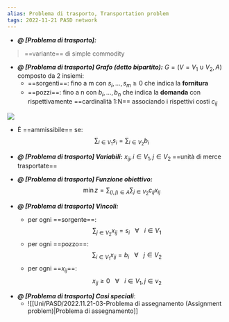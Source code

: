 ```yaml
---
alias: Problema di trasporto, Transportation problem
tags: 2022-11-21 PASD network
---
```


- ***@ [Problema di trasporto]:***
> ==variante== di simple commodity

<!--ID: 1670236970734-->


- ***@ [Problema di trasporto] Grafo (detto bipartito):***
	$G=(V=V_1\cup V_2,A)$ composto da 2 insiemi:
	- ==sorgenti==: fino a m con $s_i,...,s_m\geq 0$ che indica la **fornitura**
	- ==pozzi==: fino a n con $b_i,...,b_n$ che indica la **domanda**
con rispettivamente ==cardinalità 1:N== associando i rispettivi costi $c_{ij}$

![](Uni/PASD/img/probtrasp.jpeg)

- È ==ammissibile== se: $$\sum_{i\in V_1} s_i = \sum_{i\in V_2} b_i$$

<!--ID: 1670239162638-->



- ***@ [Problema di trasporto] Variabili:***
	 $x_{ij}, i\in V_1, j\in V_2$ ==unità di merce trasportate==

<!--ID: 1670236970739-->


- ***@ [Problema di trasporto] Funzione obiettivo:***
	 $$\min z = \sum_{(i,j)\in A}\sum_{j\in V_2} c_{ij}x_{ij}$$

<!--ID: 1670236970744-->


- ***@ [Problema di trasporto] Vincoli:***
	 
	- per ogni ==sorgente==: $$\sum_{j\in V_2} x_{ij} = s_i\ \ \ \forall\ \ \ i\in V_1$$
	- per ogni ==pozzo==: $$\sum_{i\in V_1} x_{ij} = b_i\ \ \ \forall\ \ \ j\in V_2$$
	- per ogni ==$x_{ij}$==: $$x_{ij} \geq 0\ \ \ \forall\ \ \ i\in V_1, j\in v_2$$

<!--ID: 1670236970749-->


- ***@ [Problema di trasporto] Casi speciali***:
	- ![[Uni/PASD/2022.11.21-03-Problema di assegnamento (Assignment problem)|Problema di assegnamento]]